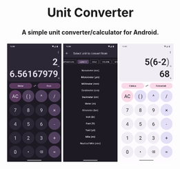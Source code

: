 <div align="center">
  
# Unit Converter
  
#### A simple unit converter/calculator for Android.
  
<img src="https://raw.githubusercontent.com/ddmetz/unit-converter/main/doc/screenshot-dark.png" width="25%"/>
<img src="https://raw.githubusercontent.com/ddmetz/unit-converter/main/doc/screenshot-unit.png" width="25%"/>
<img src="https://raw.githubusercontent.com/ddmetz/unit-converter/main/doc/screenshot-light.png" width="25%"/>
